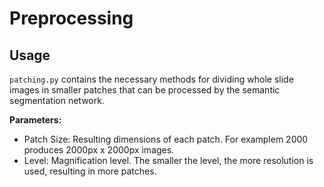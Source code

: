 # Preprocessing

## Usage
`patching.py` contains the necessary methods for dividing whole slide images in smaller patches that can be processed by the semantic segmentation network.

**Parameters:**
- Patch Size: Resulting dimensions of each patch. For examplem 2000 produces 2000px x 2000px images.
- Level: Magnification level. The smaller the level, the more resolution is used, resulting in more patches.